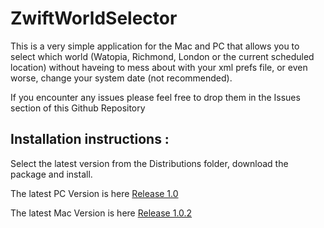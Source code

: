 # ZwiftWorldSelector

This is a very simple application for the Mac and PC that allows you to select which world (Watopia, Richmond, London or the current scheduled location) without haveing to mess about with your xml prefs file, or even worse, change your system date (not recommended).

If you encounter any issues please feel free to drop them in the Issues section of this Github Repository

## Installation instructions :

Select the latest version from the Distributions folder, download the package and install.

The latest PC Version is here [Release 1.0](https://github.com/RichLinnell/ZwiftWorldSelector/tree/master/Distributions/PC%20Version%201.0.0)

The latest Mac Version is here [Release 1.0.2](https://github.com/RichLinnell/ZwiftWorldSelector/tree/master/Distributions/Mac)

